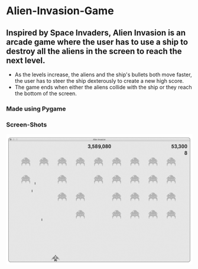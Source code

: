 # Alien-Invasion-Game

## Inspired by Space Invaders, Alien Invasion is an arcade game where the user has to use a ship to destroy all the aliens in the screen to reach the next level. 
* As the levels increase, the aliens and the ship's bullets both move faster, the user has to steer the ship dexterously to create a new high score. 
* The game ends when either the aliens collide with the ship or they reach the bottom of the screen.

### Made using Pygame

### Screen-Shots
![Image of game](alienInv.png)

